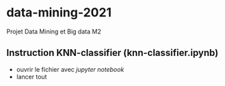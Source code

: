# data-mining-2021
Projet Data Mining et Big data M2


## Instruction KNN-classifier (knn-classifier.ipynb)
- ouvrir le fichier avec _jupyter notebook_
- lancer tout 
